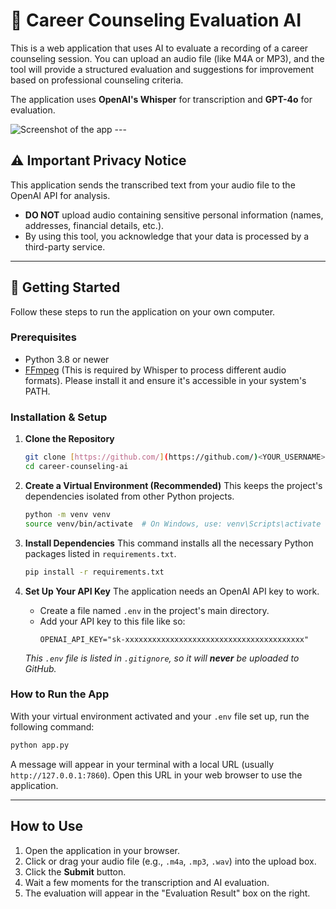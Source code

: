 # 🤖 Career Counseling Evaluation AI

This is a web application that uses AI to evaluate a recording of a career counseling session. You can upload an audio file (like M4A or MP3), and the tool will provide a structured evaluation and suggestions for improvement based on professional counseling criteria.

The application uses **OpenAI's Whisper** for transcription and **GPT-4o** for evaluation.

![Screenshot of the app](<YOUR_SCREENSHOT_URL_HERE>)  ---

## ⚠️ Important Privacy Notice

This application sends the transcribed text from your audio file to the OpenAI API for analysis.

-   **DO NOT** upload audio containing sensitive personal information (names, addresses, financial details, etc.).
-   By using this tool, you acknowledge that your data is processed by a third-party service.

---

## 🚀 Getting Started

Follow these steps to run the application on your own computer.

### Prerequisites

-   Python 3.8 or newer
-   [FFmpeg](https://ffmpeg.org/download.html) (This is required by Whisper to process different audio formats). Please install it and ensure it's accessible in your system's PATH.

### Installation & Setup

1.  **Clone the Repository**
    ```bash
    git clone [https://github.com/](https://github.com/)<YOUR_USERNAME>/career-counseling-ai.git
    cd career-counseling-ai
    ```

2.  **Create a Virtual Environment (Recommended)**
    This keeps the project's dependencies isolated from other Python projects.
    ```bash
    python -m venv venv
    source venv/bin/activate  # On Windows, use: venv\Scripts\activate
    ```

3.  **Install Dependencies**
    This command installs all the necessary Python packages listed in `requirements.txt`.
    ```bash
    pip install -r requirements.txt
    ```

4.  **Set Up Your API Key**
    The application needs an OpenAI API key to work.
    
    -   Create a file named `.env` in the project's main directory.
    -   Add your API key to this file like so:
        ```
        OPENAI_API_KEY="sk-xxxxxxxxxxxxxxxxxxxxxxxxxxxxxxxxxxxxxxxx"
        ```
    *This `.env` file is listed in `.gitignore`, so it will **never** be uploaded to GitHub.*

### How to Run the App

With your virtual environment activated and your `.env` file set up, run the following command:

```bash
python app.py
```

A message will appear in your terminal with a local URL (usually `http://127.0.0.1:7860`). Open this URL in your web browser to use the application.

---

## How to Use

1.  Open the application in your browser.
2.  Click or drag your audio file (e.g., `.m4a`, `.mp3`, `.wav`) into the upload box.
3.  Click the **Submit** button.
4.  Wait a few moments for the transcription and AI evaluation.
5.  The evaluation will appear in the "Evaluation Result" box on the right.
